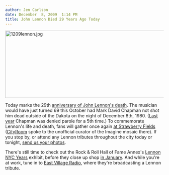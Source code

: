 ```yaml
---
author: Jen Carlson
date: December  8, 2009  1:14 PM
title: John Lennon Died 29 Years Ago Today
---
```


<p><span class="mt-enclosure mt-enclosure-image" style="display: inline;"> <img alt="1209lennon.jpg" src="https://web.archive.org/web/20111116190434im_/http://gothamist.com/attachments/arts_jen/1209lennon.jpg" width="640" height="215" class="image-none"> </span></p>

<p>Today marks the 29th <a href="https://web.archive.org/web/20111116190434/http://gothamist.com/2008/12/06/lennon_1.php">anniversary of John Lennon&apos;s death</a>. The musician would have just turned 69 this October had Mark David Chapman not shot him dead outside of the Dakota on the night of December 8th, 1980. (<a href="https://web.archive.org/web/20111116190434/http://gothamist.com/2008/08/19/lennons_killer.php">Last year</a> Chapman was denied parole for a 5th time.) To commemorate Lennon&apos;s life and death, fans will gather once again <a href="https://web.archive.org/web/20111116190434/http://gothamist.com/2008/12/08/lennon_2.php">at Strawberry Fields</a> (<a href="https://web.archive.org/web/20111116190434/http://cityroom.blogs.nytimes.com/2009/12/08/devotee-of-lennon-haunts-strawberry-fields/">CityRoom</a> spoke to the unofficial curator of the Imagine mosaic there). If you stop by, or attend any Lennon tributes throughout the city today or tonight, <a href="https://web.archive.org/web/20111116190434/mailto:photos@gothamist.com">send us your photos</a>. </p>

<p>There&apos;s still time to check out the Rock &amp; Roll Hall of Fame Annex&apos;s <a href="https://web.archive.org/web/20111116190434/http://gothamist.com/2009/05/11/lennon_3.php">Lennon NYC Years</a> exhibit, before they close up shop <a href="https://web.archive.org/web/20111116190434/http://gothamist.com/2009/12/04/rock_roll_annex_closing.php">in January</a>. And while you&apos;re at work, tune in to <a href="https://web.archive.org/web/20111116190434/http://www.eastvillageradio.com/">East Village Radio</a>, where they&apos;re broadcasting a Lennon tribute.</p>